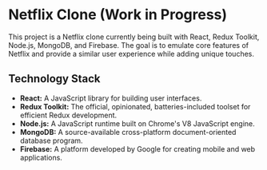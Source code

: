 # Netflix Clone (Work in Progress)

This project is a Netflix clone currently being built with React, Redux Toolkit, Node.js, MongoDB, and Firebase. The goal is to emulate core features of Netflix and provide a similar user experience while adding unique touches.

## Technology Stack

- **React:** A JavaScript library for building user interfaces.
- **Redux Toolkit:** The official, opinionated, batteries-included toolset for efficient Redux development.
- **Node.js:** A JavaScript runtime built on Chrome's V8 JavaScript engine.
- **MongoDB:** A source-available cross-platform document-oriented database program.
- **Firebase:** A platform developed by Google for creating mobile and web applications.
